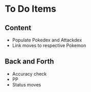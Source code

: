 # To Do Items

## Content

- Populate Pokedex and Attackdex
- Link moves to respective Pokemon

## Back and Forth

- Accuracy check
- PP
- Status moves
